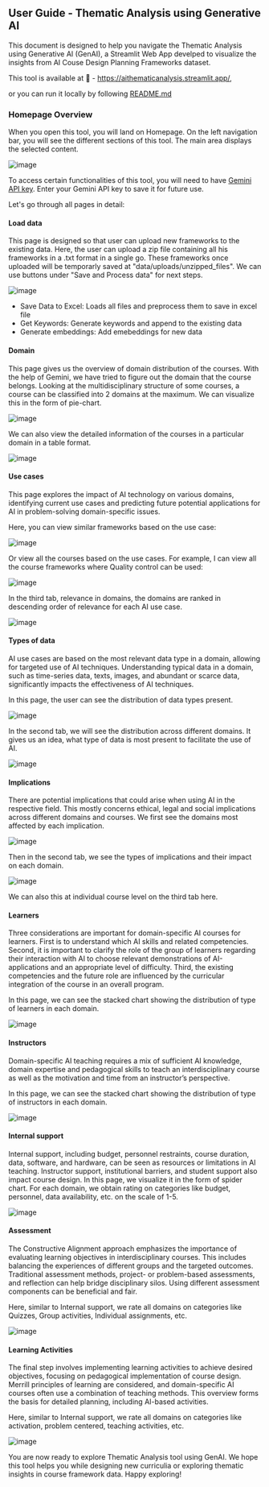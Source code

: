 ## User Guide - Thematic Analysis using Generative AI

This document is designed to help you navigate the Thematic Analysis using  Generative AI (GenAI), a Streamlit Web App develped to visualize the insights from AI Couse Design Planning Frameworks
dataset.  

This tool is available at 🔗 - https://aithematicanalysis.streamlit.app/, 

or you can run it locally by following [README.md](https://github.com/darshina2/AI_Thematic_analysis/blob/master/README.md) 

### Homepage Overview

When you open this tool, you will land on Homepage. On the left navigation bar, you will see the different sections of this tool. The main area displays the selected content. 


![image](https://github.com/user-attachments/assets/3272c99e-e67c-4fad-8a69-9913a889a501)


To access certain functionalities of this tool, you will need to have [Gemini API key](https://aistudio.google.com/apikey). Enter your Gemini API key to save it for future use.

Let's go through all pages in detail:

#### Load data

This page is designed so that user can upload new frameworks to the existing data. Here, the user can upload a zip file containing all his frameworks in a .txt format in a single go. These 
frameworks once uploaded will be temporarly saved at "data/uploads/unzipped_files". We can use buttons under "Save and Process data" for next steps.

![image](https://github.com/user-attachments/assets/a7f7f70d-607a-4387-be80-0eb18b0d7399)

- Save Data to Excel: Loads all files and preprocess them to save in excel file
- Get Keywords: Generate keywords and append to the existing data
- Generate embeddings: Add emebeddings for new data


#### Domain     

This page gives us the overview of domain distribution of the courses. With the help of Gemini, we have tried to figure out the domain that the course belongs. Looking at the multidisciplinary 
structure of some courses, a course can be classified into 2 domains at the maximum. We can visualize this in the form of pie-chart. 

![image](https://github.com/user-attachments/assets/1c03b596-4fe0-4649-a35d-6a2512cc0614)

We can also view the detailed information of the courses in a particular domain in a table format. 

![image](https://github.com/user-attachments/assets/87e8b3b1-ff4f-46b4-94ce-58b9bcbea477)


#### Use cases

This page explores the impact of AI technology on various domains, identifying current use cases and predicting future potential applications for AI in problem-solving domain-specific issues.

Here, you can view similar frameworks based on the use case:

![image](https://github.com/user-attachments/assets/e00914dc-8b49-41d6-906f-9b1fa1a38db1)

Or view all the courses based on the use cases. For example, I can view all the course frameworks where Quality control can be used:

![image](https://github.com/user-attachments/assets/00cb5085-b07d-49ed-913f-7dae90ac415c)

In the third tab, relevance in domains, the domains are ranked in descending order of relevance for each AI use case. 

![image](https://github.com/user-attachments/assets/fbc83e08-b0b4-4969-83c9-2b46858283ad)


#### Types of data

AI use cases are based on the most relevant data type in a domain, allowing for targeted use of AI techniques. Understanding typical data in a domain, such as time-series data, texts, images, 
and abundant or scarce data, significantly impacts the effectiveness of AI techniques.

In this page, the user can see the distribution of data types present. 

![image](https://github.com/user-attachments/assets/18d74587-7777-444b-b5f7-443f1dd441cd)

In the second tab, we will see the distribution across different domains. It gives us an idea, what type of data is most present to facilitate the use of AI. 

![image](https://github.com/user-attachments/assets/ad4837ae-ebbd-4879-89b0-0eddc9f40466)


#### Implications

There are potential implications that could arise when using AI in the respective field. This mostly concerns ethical, legal and social implications across different domains and courses.
We first see the domains most affected by each implication. 

![image](https://github.com/user-attachments/assets/4abf4f45-7b95-49e5-bf4d-39b97de63827)

Then in the second tab, we see the types of implications and their impact on each domain. 

![image](https://github.com/user-attachments/assets/495d7030-d963-4b01-a56a-d83f0dbcad24)

We can also this at individual course level on the third tab here. 


#### Learners

Three considerations are important for domain-specific AI courses for learners. First is to understand which AI skills and related competencies. Second, it is important to clarify the role 
of the group of learners regarding their interaction with AI to choose relevant demonstrations of AI-applications and an appropriate level of difficulty. Third, the existing competencies and 
the future role are influenced by the curricular integration of the course in an overall program.

In this page, we can see the stacked chart showing the distribution of type of learners in each domain. 

![image](https://github.com/user-attachments/assets/4598ee5d-06fd-499e-a184-11427860c711)


#### Instructors

Domain-specific AI teaching requires a mix of sufficient AI knowledge, domain expertise and pedagogical skills to teach an interdisciplinary course as well as the motivation and time from an
instructor’s perspective.

In this page, we can see the stacked chart showing the distribution of type of instructors in each domain. 

![image](https://github.com/user-attachments/assets/f284ccce-6955-4b90-9785-304a3fb85c87)


#### Internal support

Internal support, including budget, personnel restraints, course duration, data, software, and hardware, can be seen as resources or limitations in AI teaching. Instructor support, 
institutional barriers, and student support also impact course design. In this page, we visualize it in the form of spider chart. For each domain, we obtain rating on categories like 
budget, personnel, data availability, etc. on the scale of 1-5. 

![image](https://github.com/user-attachments/assets/5598991f-d335-4a0c-be2e-60f37dc47ae4)


#### Assessment

The Constructive Alignment approach emphasizes the importance of evaluating learning objectives in interdisciplinary courses. This includes balancing the experiences of different groups 
and the targeted outcomes. Traditional assessment methods, project- or problem-based assessments, and reflection can help bridge disciplinary silos. Using different assessment components 
can be beneficial and fair.

Here, similar to Internal support, we rate all domains on categories like Quizzes, Group activities, Individual assignments, etc. 

![image](https://github.com/user-attachments/assets/67b9e440-0697-48b2-9ac4-2354ac5a6df0)


#### Learning Activities

The final step involves implementing learning activities to achieve desired objectives, focusing on pedagogical implementation of course design. Merrill principles of learning are considered, 
and domain-specific AI courses often use a combination of teaching methods. This overview forms the basis for detailed planning, including AI-based activities.

Here, similar to Internal support, we rate all domains on categories like activation, problem centered, teaching activities, etc. 

![image](https://github.com/user-attachments/assets/9bdbc2f1-9672-4294-9821-556da3d9c30a)



You are now ready to explore Thematic Analysis tool using GenAI. We hope this tool helps you while designing new curriculia or exploring thematic insights in course framework data. 
Happy exploring!
